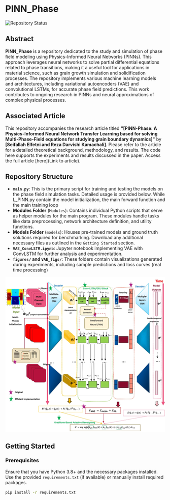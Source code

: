 # PINN_Phase

![Repository Status](https://img.shields.io/badge/status-active-brightgreen)

## Abstract
**PINN_Phase** is a repository dedicated to the study and simulation of phase field modeling using Physics-Informed Neural Networks (PINNs). This approach leverages neural networks to solve partial differential equations related to phase transitions, making it a useful tool for applications in material science, such as grain growth simulation and solidification processes. The repository implements various machine learning models and architectures, including variational autoencoders (VAE) and convolutional LSTMs, for accurate phase field predictions. This work contributes to ongoing research in PINNs and neural approximations of complex physical processes.

## Associated Article
This repository accompanies the research article titled **"[PINN-Phase: A Physics-Informed Neural Network Transfer Learning based for solving Multi-Phase-Field  equations for studying grain boundary dynamics]"** by **[Seifallah Elfetni and Reza Darvishi Kamachali]**. Please refer to the article for a detailed theoretical background, methodology, and results. The code here supports the experiments and results discussed in the paper. Access the full article [here](Link to article).

## Repository Structure

- **`main.py`**: This is the primary script for training and testing the models on the phase field simulation tasks. Detailed usage is provided below.
 While L_PINN.py contain the model initialization, the main forward function and the main training loop
- **Modules Folder** (`Modules`): Contains individual Python scripts that serve as helper modules for the main program. These modules handle tasks like data preprocessing, network architecture definition, and utility functions.
- **Models Folder** (`models`): Houses pre-trained models and ground truth solutions required for benchmarking. Download any additional necessary files as outlined in the `Getting Started` section.
- **`VAE_ConvLSTM.ipynb`**: Jupyter notebook implementing VAE with ConvLSTM for further analysis and experimentation.
- **`figures/` and `VAE_figs/`**: These folders contain visualizations generated during experiments, including sample predictions and loss curves (real time processing)

![PINN Phase Framework](https://github.com/SFETNI/PINN_Phase/blob/main/PINN_Phase.jpg)



## Getting Started

### Prerequisites
Ensure that you have Python 3.8+ and the necessary packages installed. Use the provided `requirements.txt` (if available) or manually install required packages.

```bash
pip install -r requirements.txt
